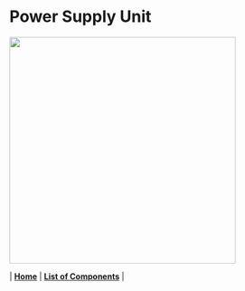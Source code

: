 # Power Supply Unit



<img src="" width="400" height="400">


| [**Home**](README.md) | [**List of Components**](listofcomponents.md) |
